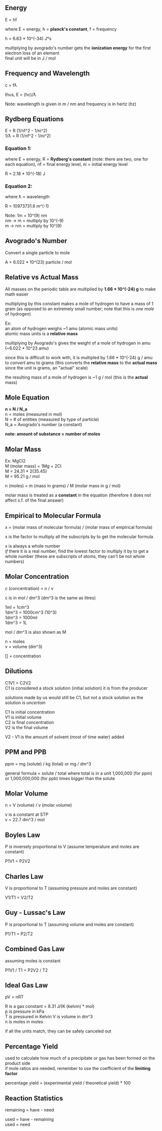## Energy
E = hf  

where E = energy, h = **planck's constant**, f = frequency   

h = 6.63 \* 10^(-34) J\*s

multiplying by avogrado's number gets the **ionization energy** for the first electron loss of an element  
final unit will be in J / mol  

## Frequency and Wavelength
c = fƛ  

thus, E = (hc)/ƛ  

Note: wavelength is given in m / nm and frequency is in hertz (hz)  

## Rydberg Equations
E = R (1/nf^2 - 1/ni^2)  
1/ƛ = R (1/nf^2 - 1/ni^2)  

### Equation 1:
where E = energy, R = **Rydberg's constant** (note: there are two, one for each equation), nf = final energy level, ni = initial energy level  

R = 2.18 \* 10^(-18) J  

### Equation 2:
where ƛ = wavelength

R = 10973731.6 m^(-1)  

Note: 1m = 10^(9) nm  
nm -> m = multiply by 10^(-9)  
m -> nm = multiply by 10^(9)  

## Avogrado's Number
Convert a single particle to mole  

A = 6.022 \* 10^(23) particle / mol  

## Relative vs Actual Mass
All masses on the periodic table are multiplied by **1.66 * 10^(-24) g** to make math easier  

multiplying by this constant makes a mole of hydrogen to have a mass of 1 gram (as opposed to an extremely small number; note that this is *one mole* of hydrogen)  

Ex:  
an atom of hydrogen weighs \~1 amu (atomic mass units)  
atomic mass units is a **relative mass**  

multiplying by Avogrado's gives the weight of a mole of hydrogen in amu  (\~6.022 \* 10^23 amu)  

since this is difficult to work with, it is multipled by 1.66 * 10^(-24) g / amu to *convert* amu to grams 
(this converts the **relative mass** to the **actual mass** since the unit is grams, an "actual" scale)  

the resulting mass of a mole of hydrogen is \~1 g / mol (this is the **actual** mass)  

## Mole Equation
**n = N / N_a**  
n = moles (measured in mol)  
N = # of entities (measured by type of particle)   
N\_a = Avogrado's number (a constant)  

**note: amount of substance = number of moles**  

## Molar Mass
Ex: MgCl2  
M (molar mass) = 1Mg + 2Cl  
M = 24.31 \* 2(35.45)  
M = 95.21 g / mol  

n (moles) = m (mass in grams) / M (molar mass in g / mol)  

molar mass is treated as a **constant** in the equation (therefore it does not affect s.f. of the final answer)  

## Empirical to Molecular Formula
x = (molar mass of molecular formula) / (molar mass of empirical formula)  

x is the factor to multiply all the subscripts by to get the molecular formula  

x is always a whole number  
*if* there it is a real number, find the lowest factor to multiply it by to get a whole number (these are subscripts of atoms,
they can't be not whole numbers)  

## Molar Concentration 
c (concentration) = n / v  

c is in mol / dm^3 (dm^3 is the same as litres)  

1ml = 1cm^3  
1dm^3 = 1000cm^3 (10^3)  
1dm^3 = 1000ml  
1dm^3 = 1L  

mol / dm^3 is also shown as M  

n = moles  
v = volume (dm^3)  

[] = concentration  

## Dilutions
C1V1 = C2V2  
C1 is considered a stock solution (initial solution) it is from the producer  

solutions made by us would still be C1, but not a stock solution as the solution is *uncertain*  

C1 is initial concentration  
V1 is initial volume  
C2 is final concentration  
V2 is the final volume  

V2 - V1 is the amount of solvent (most of time water) added  

## PPM and PPB
ppm = mg (solute) / kg (total)  or mg / dm^3  

general formula = solute / total where total is in a unit 1,000,000 (for ppm) or 1,000,000,000 (for ppb) times bigger than the solute  

## Molar Volume
n = V (volume) / v (molar volume)  

v is a constant at STP  
v = 22.7 dm^3 / mol  

## Boyles Law
P is inversely proportional to V (assume temperature and moles are constant)  

P1V1 = P2V2  

## Charles Law
V is proportional to T (assuming pressure and moles are constant)  

V1/T1 = V2/T2  

## Guy - Lussac's Law
P is proportional to T (assuming volume and moles are constant)  

P1/T1 = P2/T2  

## Combined Gas Law 
assuming moles is constant  

P1V1 / T1 = P2V2 / T2  

## Ideal Gas Law 
pV = nRT  

R is a gas constant = 8.31 J/(K (kelvin) \* mol)  
p is pressure in kPa  
T is pressured in Kelvin
V is volume in dm^3  
n is moles in moles  

if all the units match, they can be safely canceled out  

## Percentage Yield
used to calculate how much of a precipitate or gas has been formed on the product side  
if mole ratios are needed, remember to use the coefficient of the **limiting factor**  

percentage yield = (experimental yield / theoretical yield) \* 100  

## Reaction Statistics
remaining = have - need  

used = have - remaining  
used = need  
